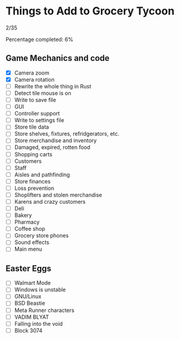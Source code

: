 # Things to Add to Grocery Tycoon

2/35

Percentage completed: 6%

## Game Mechanics and code

- [X] Camera zoom
- [X] Camera rotation
- [ ] Rewrite the whole thing in Rust
- [ ] Detect tile mouse is on
- [ ] Write to save file
- [ ] GUI
- [ ] Controller support
- [ ] Write to settings file
- [ ] Store tile data
- [ ] Store shelves, fixtures, refridgerators, etc.
- [ ] Store merchandise and inventory
- [ ] Damaged, expired, rotten food
- [ ] Shopping carts
- [ ] Customers
- [ ] Staff
- [ ] Aisles and pathfinding
- [ ] Store finances
- [ ] Loss prevention
- [ ] Shoplifters and stolen merchandise
- [ ] Karens and crazy customers
- [ ] Deli
- [ ] Bakery
- [ ] Pharmacy
- [ ] Coffee shop
- [ ] Grocery store phones
- [ ] Sound effects
- [ ] Main menu

## Easter Eggs

- [ ] Walmart Mode
- [ ] Windows is unstable
- [ ] GNU/Linux
- [ ] BSD Beastie
- [ ] Meta Runner characters
- [ ] VADIM BLYAT
- [ ] Falling into the void
- [ ] Block 3074
